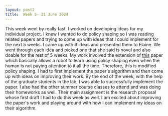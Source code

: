 ```yaml
---
layout: post2
title:  Week 5- 21 June 2024
---
```


This week went by really fast. I worked on developing ideas for my individual project. I knew I wanted to do policy shaping so I was reading related papers and trying to come up with ideas that I could implement for the next 5 weeks. I came up with 9 ideas and presented them to Elaine. We went through each idea and picked one that she said is novel and also doable for the rest of 5 weeks. My work involved the extension of [this](https://ieeexplore.ieee.org/abstract/document/8594312) paper which basically allows a robot to learn using policy shaping even when the human is not paying attention to it all the time. Therefore, this is modified policy shaping. I had to first implement the paper's algorithm and then come up with ideas on improving their work. By the end of the week, with the help of the graduate students in the lab, I was able to successfully implement the paper. I also had the other summer course classes to attend and was doing their homeworks as well. Their main assignment is the research proposal whose first draft I had to do this week as well. I am excited about improving the paper's work and playing around with how I can implement my ideas on their algorithm. 
